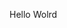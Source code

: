 Hello Wolrd




















































































































































































































































































































































































































































































































































































































































































































































































































































































































































































































































































































































































































































































































































